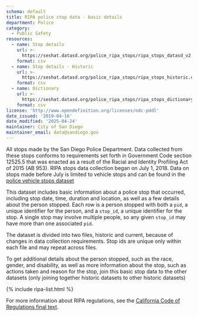 ```yaml
---
schema: default
title: RIPA police stop data - basic details
department: Police
category:
  - Public Safety
resources:
  - name: Stop details
    url: >-
      https://seshat.datasd.org/police_ripa_stops/ripa_stops_datasd_v2.csv
    format: csv
  - name: Stop details - Historic
    url: >-
      https://seshat.datasd.org/police_ripa_stops/ripa_stops_historic.csv
    format: csv
  - name: Dictionary
    url: >-
      https://seshat.datasd.org/police_ripa_stops/ripa_stops_dictionary_datasd_v2.csv
    format: csv
license: 'http://www.opendefinition.org/licenses/odc-pddl'
date_issued: '2019-04-16'
date_modified: '2025-04-24'
maintainer: City of San Diego
maintainer_email: data@sandiego.gov
---
```

All stops made by the San Diego Police Department. Data collected from these stops conforms to requirements set forth in Government Code section 12525.5 that was enacted as a result of the Racial and Identity Profiling Act of 2015 (AB 953). RIPA stops data collection began on July 1, 2018. Data on stops made before July is limited to vehicle stops and can be found in the [police vehicle stops dataset](/datasets/police-vehicle-stops/)

<!--more-->

This dataset includes basic information about a police stop that occurred, including stop date, time, duration and location, as well as a few details about the person stopped. Each row is a person stopped with both a `pid`, a unique identifier for the person, and a `stop_id`, a unique identifier for the stop. A single stop may involve multiple people, so any given `stop_id` may have more than one associated `pid`.

The dataset is divided into two files, historic and current, because of changes in data collection requirements. Stop ids are unique only within each file and may repeat across files.

To get additional details about the person stopped, such as the race, gender, and disability, as well as more information about the stop, such as actions taken and reason for the stop, join this basic stop data to the other datasets (only joining together historic datasets to other historic datasets)

{% include ripa-list.html %}

For more information about RIPA regulations, see the [California Code of Regulations final text](https://oag.ca.gov/system/files/media/ripa-final-text-of-proposed-regulations.pdf).
